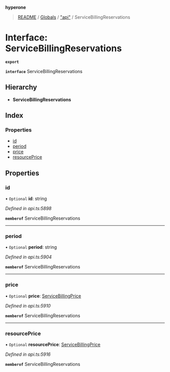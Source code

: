 **hyperone**

> [README](../README.md) / [Globals](../globals.md) / ["api"](../modules/_api_.md) / ServiceBillingReservations

# Interface: ServiceBillingReservations

**`export`** 

**`interface`** ServiceBillingReservations

## Hierarchy

* **ServiceBillingReservations**

## Index

### Properties

* [id](_api_.servicebillingreservations.md#id)
* [period](_api_.servicebillingreservations.md#period)
* [price](_api_.servicebillingreservations.md#price)
* [resourcePrice](_api_.servicebillingreservations.md#resourceprice)

## Properties

### id

• `Optional` **id**: string

*Defined in api.ts:5898*

**`memberof`** ServiceBillingReservations

___

### period

• `Optional` **period**: string

*Defined in api.ts:5904*

**`memberof`** ServiceBillingReservations

___

### price

• `Optional` **price**: [ServiceBillingPrice](_api_.servicebillingprice.md)

*Defined in api.ts:5910*

**`memberof`** ServiceBillingReservations

___

### resourcePrice

• `Optional` **resourcePrice**: [ServiceBillingPrice](_api_.servicebillingprice.md)

*Defined in api.ts:5916*

**`memberof`** ServiceBillingReservations
